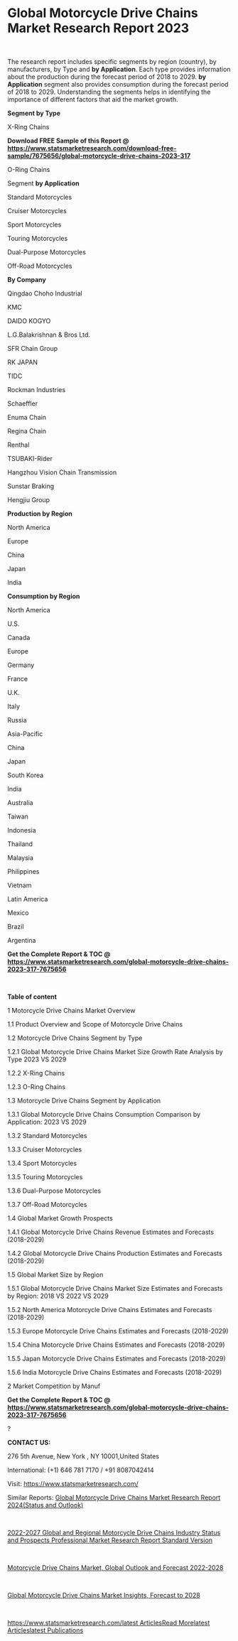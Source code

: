 <h1>Global Motorcycle Drive Chains Market Research Report 2023</h1><br/><p>The research report includes specific segments by region (country), by manufacturers, by Type and <strong>by Application</strong>. Each type provides information about the production during the forecast period of 2018 to 2029. <strong>by Application</strong> segment also provides consumption during the forecast period of 2018 to 2029. Understanding the segments helps in identifying the importance of different factors that aid the market growth.</p>
 
 
 
 <p><strong>Segment by Type</strong></p>
 
 
 
 <p>X-Ring Chains</p>
 
 
 
 <p><strong>Download FREE Sample of this Report @ <a href="https://www.statsmarketresearch.com/download-free-sample/7675656/global-motorcycle-drive-chains-2023-317">https://www.statsmarketresearch.com/download-free-sample/7675656/global-motorcycle-drive-chains-2023-317</a></strong></p>
 
 
 
 <p>O-Ring Chains</p>
 
 
 
 <p>Segment <strong>by Application</strong></p>
 
 
 
 <p>Standard Motorcycles</p>
 
 
 
 <p>Cruiser Motorcycles</p>
 
 
 
 <p>Sport Motorcycles</p>
 
 
 
 <p>Touring Motorcycles</p>
 
 
 
 <p>Dual-Purpose Motorcycles</p>
 
 
 
 <p>Off-Road Motorcycles</p>
 
 
 
 <p><strong>By Company</strong></p>
 
 
 
 <p>Qingdao Choho Industrial</p>
 
 
 
 <p>KMC</p>
 
 
 
 <p>DAIDO KOGYO</p>
 
 
 
 <p>L.G.Balakrishnan & Bros Ltd.</p>
 
 
 
 <p>SFR Chain Group</p>
 
 
 
 <p>RK JAPAN</p>
 
 
 
 <p>TIDC</p>
 
 
 
 <p>Rockman Industries</p>
 
 
 
 <p>Schaeffler</p>
 
 
 
 <p>Enuma Chain</p>
 
 
 
 <p>Regina Chain</p>
 
 
 
 <p>Renthal</p>
 
 
 
 <p>TSUBAKI-Rider</p>
 
 
 
 <p>Hangzhou Vision Chain Transmission</p>
 
 
 
 <p>Sunstar Braking</p>
 
 
 
 <p>Hengjiu Group</p>
 
 
 
 <p><strong>Production by Region</strong></p>
 
 
 
 <p>North America</p>
 
 
 
 <p>Europe</p>
 
 
 
 <p>China</p>
 
 
 
 <p>Japan</p>
 
 
 
 <p>India</p>
 
 
 
 <p><strong>Consumption by Region</strong></p>
 
 
 
 <p>North America</p>
 
 
 
 <p>U.S.</p>
 
 
 
 <p>Canada</p>
 
 
 
 <p>Europe</p>
 
 
 
 <p>Germany</p>
 
 
 
 <p>France</p>
 
 
 
 <p>U.K.</p>
 
 
 
 <p>Italy</p>
 
 
 
 <p>Russia</p>
 
 
 
 <p>Asia-Pacific</p>
 
 
 
 <p>China</p>
 
 
 
 <p>Japan</p>
 
 
 
 <p>South Korea</p>
 
 
 
 <p>India</p>
 
 
 
 <p>Australia</p>
 
 
 
 <p>Taiwan</p>
 
 
 
 <p>Indonesia</p>
 
 
 
 <p>Thailand</p>
 
 
 
 <p>Malaysia</p>
 
 
 
 <p>Philippines</p>
 
 
 
 <p>Vietnam</p>
 
 
 
 <p>Latin America</p>
 
 
 
 <p>Mexico</p>
 
 
 
 <p>Brazil</p>
 
 
 
 <p>Argentina</p>
 
 
 
 <div><b>Get the Complete Report & TOC @ <a href="https://www.statsmarketresearch.com/global-motorcycle-drive-chains-2023-317-7675656">https://www.statsmarketresearch.com/global-motorcycle-drive-chains-2023-317-7675656</a></b></div>
 
 
 
 <p><br />
 
 <b>Table of content</b></p>
 
 
 
 <p>1 Motorcycle Drive Chains Market Overview<br />
 
 1.1 Product Overview and Scope of Motorcycle Drive Chains<br />
 
 1.2 Motorcycle Drive Chains Segment by Type<br />
 
 1.2.1 Global Motorcycle Drive Chains Market Size Growth Rate Analysis by Type 2023 VS 2029<br />
 
 1.2.2 X-Ring Chains<br />
 
 1.2.3 O-Ring Chains<br />
 
 1.3 Motorcycle Drive Chains Segment by Application<br />
 
 1.3.1 Global Motorcycle Drive Chains Consumption Comparison by Application: 2023 VS 2029<br />
 
 1.3.2 Standard Motorcycles<br />
 
 1.3.3 Cruiser Motorcycles<br />
 
 1.3.4 Sport Motorcycles<br />
 
 1.3.5 Touring Motorcycles<br />
 
 1.3.6 Dual-Purpose Motorcycles<br />
 
 1.3.7 Off-Road Motorcycles<br />
 
 1.4 Global Market Growth Prospects<br />
 
 1.4.1 Global Motorcycle Drive Chains Revenue Estimates and Forecasts (2018-2029)<br />
 
 1.4.2 Global Motorcycle Drive Chains Production Estimates and Forecasts (2018-2029)<br />
 
 1.5 Global Market Size by Region<br />
 
 1.5.1 Global Motorcycle Drive Chains Market Size Estimates and Forecasts by Region: 2018 VS 2022 VS 2029<br />
 
 1.5.2 North America Motorcycle Drive Chains Estimates and Forecasts (2018-2029)<br />
 
 1.5.3 Europe Motorcycle Drive Chains Estimates and Forecasts (2018-2029)<br />
 
 1.5.4 China Motorcycle Drive Chains Estimates and Forecasts (2018-2029)<br />
 
 1.5.5 Japan Motorcycle Drive Chains Estimates and Forecasts (2018-2029)<br />
 
 1.5.6 India Motorcycle Drive Chains Estimates and Forecasts (2018-2029)<br />
 
 2 Market Competition by Manuf</p>
 
 
 
 <div><b>Get the Complete Report & TOC @ <a href="https://www.statsmarketresearch.com/global-motorcycle-drive-chains-2023-317-7675656">https://www.statsmarketresearch.com/global-motorcycle-drive-chains-2023-317-7675656</a></b></div>
 
 
 
 <p>? </p>
 
 
 
 <p><b>CONTACT US:</b><br />
 
 276 5th Avenue, New York , NY 10001,United States<br />
 
 International: (+1) 646 781 7170 / +91 8087042414<br />
 
 Visit: <a href="https://www.statsmarketresearch.com/">https://www.statsmarketresearch.com/</a><br />
 
 Similar Reports: <a href="https://www.statsmarketresearch.com/global-motorcycle-drive-chains-2023-317-7675656">Global Motorcycle Drive Chains Market Research Report 2024(Status and Outlook)</a><br />
 
 <br />
 
 <a href="https://www.statsmarketresearch.com/global-motorcycle-drive-chains-2023-317-7675656">2022-2027 Global and Regional Motorcycle Drive Chains Industry Status and Prospects Professional Market Research Report Standard Version</a><br />
 
 <br />
 
 <a href="https://www.statsmarketresearch.com/global-motorcycle-drive-chains-2023-317-7675656">Motorcycle Drive Chains Market, Global Outlook and Forecast 2022-2028</a><br />
 
 <br />
 
 <a href="https://www.statsmarketresearch.com/global-motorcycle-drive-chains-2023-317-7675656">Global Motorcycle Drive Chains Market Insights, Forecast to 2028</a><br />
 
 <br />
 
 <a href="https://gyeongbokgung.com">https://www.statsmarketresearch.com/</a><a href="https://hallyeomaritime.com">latest Articles</a><a href="https://jingwansa.com">Read More</a><a href="https://nguoiviet.jp/">latest Articles</a><a href="https://www.intelmarketresearch.com/">latest Publications</a></p>